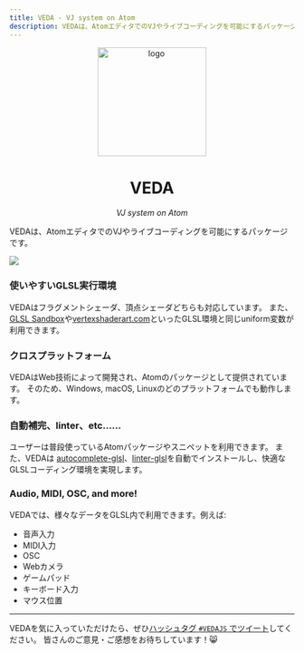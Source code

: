 ```yaml
---
title: VEDA - VJ system on Atom
description: VEDAは、AtomエディタでのVJやライブコーディングを可能にするパッケージです。
---
```

<div align="center">
  <img alt="logo" src="https://user-images.githubusercontent.com/1403842/28923702-d8155d46-7899-11e7-817b-1193d138e5b8.png" width="192"/>
  <h1>VEDA</h1><i>VJ system on Atom</i>
  <br/>
</div>


<!-- ## Atom上で動作するVJシステム -->

VEDAは、AtomエディタでのVJやライブコーディングを可能にするパッケージです。

![](https://user-images.githubusercontent.com/1403842/28673275-1d42b062-731d-11e7-92b0-bde5ca1f1cae.gif)


### 使いやすいGLSL実行環境

VEDAはフラグメントシェーダ、頂点シェーダどちらも対応しています。
また、<a target="\_blank" href="http://glslsandbox.com/">GLSL Sandbox</a>や<a target="\_blank" href="https://vertexshaderart.com/">vertexshaderart.com</a>といったGLSL環境と同じuniform変数が利用できます。


### クロスプラットフォーム

VEDAはWeb技術によって開発され、Atomのパッケージとして提供されています。
そのため、Windows, macOS, Linuxのどのプラットフォームでも動作します。


### 自動補完、linter、etc……

ユーザーは普段使っているAtomパッケージやスニペットを利用できます。
また、VEDAは <a target="\_blank" href="https://atom.io/packages/autocomplete-glsl">autocomplete-glsl</a>、<a target="\_blank" href="https://atom.io/packages/linter-glsl">linter-glsl</a>を自動でインストールし、快適なGLSLコーディング環境を実現します。


### Audio, MIDI, OSC, and more!

VEDAでは、様々なデータをGLSL内で利用できます。例えば:

- 音声入力
- MIDI入力
- OSC
- Webカメラ
- ゲームパッド
- キーボード入力
- マウス位置


<!-- ## VEDA.js

VEDA.jsは、ブラウザ上でGLSLを実行するためのフレームワークです。
元々はVEDAのGLSLエンジンとして開発され、後にnpmパッケージとして公開されました。

[VEDA.js](/vedajs) -->


<!-- ## ライセンス

VEDA、あるいは関連するライブラリは、全て **MIT** ライセンスで公開されています。
つまり、どのプロジェクトでも制限なく利用できます！ -->


<hr/>


VEDAを気に入っていただけたら、ぜひ[ハッシュタグ `#VEDAJS` でツイート](https://twitter.com/intent/tweet?url=https://veda.gl/&hashtags=vedajs)してください。
皆さんのご意見・ご感想をお待ちしています！😸
